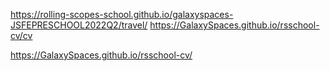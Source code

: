 https://rolling-scopes-school.github.io/galaxyspaces-JSFEPRESCHOOL2022Q2/travel/
https://GalaxySpaces.github.io/rsschool-cv/cv

https://GalaxySpaces.github.io/rsschool-cv/
